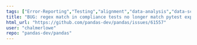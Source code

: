 ```yaml
---
tags: ["Error-Reporting","Testing","alignment","data-analysis","data-science","flexible","pandas","python"]
title: "BUG: regex match in compliance tests no longer match pytest expected inputs"
html_url: "https://github.com/pandas-dev/pandas/issues/61557"
user: "chalmerlowe"
repo: "pandas-dev/pandas"
---
```


